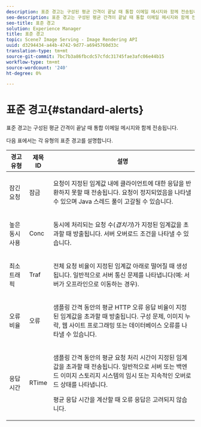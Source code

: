 ```yaml
---
description: 표준 경고는 구성된 평균 간격이 끝날 때 통합 이메일 메시지와 함께 전송됩니다.
seo-description: 표준 경고는 구성된 평균 간격이 끝날 때 통합 이메일 메시지와 함께 전송됩니다.
seo-title: 표준 경고
solution: Experience Manager
title: 표준 경고
topic: Scene7 Image Serving - Image Rendering API
uuid: d3294434-a44b-4742-9d77-a6945760d33c
translation-type: tm+mt
source-git-commit: 7bc7b3a86fbcdc57cfdc31745fae3afc06e44b15
workflow-type: tm+mt
source-wordcount: '240'
ht-degree: 0%

---
```



# 표준 경고{#standard-alerts}

표준 경고는 구성된 평균 간격이 끝날 때 통합 이메일 메시지와 함께 전송됩니다.

다음 표에서는 각 유형의 표준 경고를 설명합니다.

<table id="table_02611F1B920E48A6973BFA969CA564EB"> 
 <thead> 
  <tr> 
   <th class="entry"> <b>경고 유형</b> </th> 
   <th class="entry"> <b>제목 ID</b> </th> 
   <th class="entry"> <b>설명</b> </th> 
  </tr> 
 </thead>
 <tbody> 
  <tr> 
   <td> <p>잠긴 요청 </p> </td> 
   <td> <p>잠금 </p> </td> 
   <td> <p>요청이 지정된 임계값 내에 클라이언트에 대한 응답을 반환하지 못할 때 전송됩니다. 요청이 정지되었음을 나타낼 수 있으며 Java 스레드 풀이 고갈될 수 있습니다. </p> </td> 
  </tr> 
  <tr> 
   <td> <p>높은 동시 사용 </p> </td> 
   <td> <p>Conc </p> </td> 
   <td> 동시에 처리되는 요청 수(<i>겹치기</i>)가 지정된 임계값을 초과할 때 방출됩니다. 서버 오버로드 조건을 나타낼 수 있습니다. </td> 
  </tr> 
  <tr> 
   <td> <p>최소 트래픽 </p> </td> 
   <td> <p>Traf </p> </td> 
   <td> <p>전체 요청 비율이 지정된 임계값 아래로 떨어질 때 생성됩니다. 일반적으로 서버 통신 문제를 나타냅니다(예: 서버가 오프라인으로 이동하는 경우). </p> </td> 
  </tr> 
  <tr> 
   <td> <p>오류 비율 </p> </td> 
   <td> <p>오류 </p> </td> 
   <td> <p>샘플링 간격 동안의 평균 HTTP 오류 응답 비율이 지정된 임계값을 초과할 때 방출됩니다. 구성 문제, 이미지 누락, 웹 사이트 프로그래밍 또는 데이터베이스 오류를 나타낼 수 있습니다. </p> </td> 
  </tr> 
  <tr> 
   <td> <p>응답 시간 </p> </td> 
   <td> <p>RTime </p> </td> 
   <td> <p>샘플링 간격 동안의 평균 요청 처리 시간이 지정된 임계값을 초과할 때 전송됩니다. 일반적으로 서버 또는 백엔드 이미지 스토리지 시스템의 임시 또는 지속적인 오버로드 상태를 나타냅니다. </p> <p>평균 응답 시간을 계산할 때 오류 응답은 고려되지 않습니다. </p> </td> 
  </tr> 
 </tbody> 
</table>

